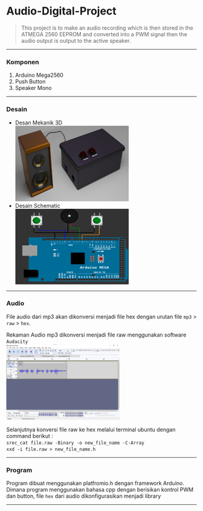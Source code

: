 # Audio-Digital-Project

>This project is to make an audio recording which is then stored in the ATMEGA 2560 EEPROM and converted into a PWM signal then the audio output is output to the active speaker.

---
### Komponen
1. Arduino Mega2560
2. Push Button
3. Speaker Mono
---

### Desain
- Desan Mekanik 3D<br>
  <img src="assets/mekanik.png" width="300" height="200">
- Desain Schematic<br>
  <img src="assets/schematic.png" width="300" height="200">
---

### Audio
File audio dari mp3 akan dikonversi menjadi file hex dengan urutan file ```mp3``` > ```raw``` > ```hex```.

Rekaman Audio mp3 dikonversi menjadi file raw menggunakan software ```Audacity```<br>
<img src="assets/photo2.jpg" width="300" height="200">

Selanjutnya konversi file raw ke hex melalui terminal ubuntu dengan command berikut : <br>
```srec_cat file.raw -Binary -o new_file_name -C-Array```<br>
```xxd -i file.raw > new_file_name.h``` <br>

---
### Program
Program dibuat menggunakan platfromio.h dengan framework Arduino. Dimana program menggunakan bahasa cpp dengan berisikan kontrol PWM dan button, file ```hex``` dari audio dikonfigurasikan menjadi library

---

